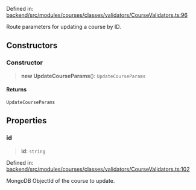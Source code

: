 Defined in: [backend/src/modules/courses/classes/validators/CourseValidators.ts:96](https://github.com/continuousactivelearning/vibe/blob/9a2d9d7201b944582c5d0ed5f0f7a4de13abde0f/backend/src/modules/courses/classes/validators/CourseValidators.ts#L96)

Route parameters for updating a course by ID.

## Constructors

### Constructor

> **new UpdateCourseParams**(): `UpdateCourseParams`

#### Returns

`UpdateCourseParams`

## Properties

### id

> **id**: `string`

Defined in: [backend/src/modules/courses/classes/validators/CourseValidators.ts:102](https://github.com/continuousactivelearning/vibe/blob/9a2d9d7201b944582c5d0ed5f0f7a4de13abde0f/backend/src/modules/courses/classes/validators/CourseValidators.ts#L102)

MongoDB ObjectId of the course to update.
